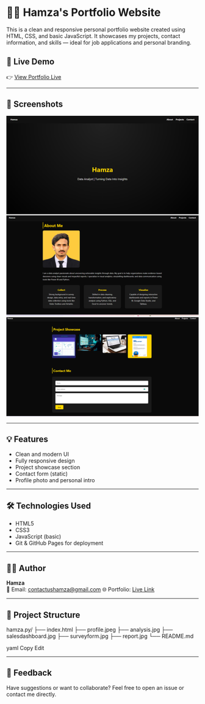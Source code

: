 # 🧑‍💻 Hamza's Portfolio Website

This is a clean and responsive personal portfolio website created using HTML, CSS, and basic JavaScript. It showcases my projects, contact information, and skills — ideal for job applications and personal branding.

## 🔗 Live Demo

👉 [View Portfolio Live](https://mhamza-py.github.io/hamza.py/)

---

## 📸 Screenshots

![Screenshot 1](./ss1.png)
![Screenshot 2](./ss2.png)
![Screenshot 3](./ss3.png)



---

## 💡 Features

- Clean and modern UI
- Fully responsive design
- Project showcase section
- Contact form (static)
- Profile photo and personal intro

---

## 🛠️ Technologies Used

- HTML5
- CSS3
- JavaScript (basic)
- Git & GitHub Pages for deployment

---

## 🙋‍♂️ Author

**Hamza**  
📧 Email: contactushamza@gmail.com 
🌐 Portfolio: [Live Link](https://mhamza-py.github.io/hamza.py/)

---

## 📁 Project Structure
hamza.py/
├── index.html
├── profile.jpeg
├── analysis.jpg
├── salesdashboard.jpg
├── surveyform.jpg
├── report.jpg
└── README.md

yaml
Copy
Edit

---

## 📢 Feedback

Have suggestions or want to collaborate? Feel free to open an issue or contact me directly.

